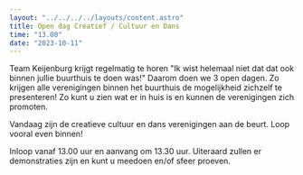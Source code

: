 ```yaml
---
layout: "../../../../layouts/content.astro"
title: Open dag Creatief / Cultuur en Dans
time: "13.00"
date: "2023-10-11"
---
```


Team Keijenburg krijgt regelmatig te horen "Ik wist helemaal niet dat dat ook binnen jullie buurthuis te doen was!"
Daarom doen we 3 open dagen. Zo krijgen alle verenigingen binnen het buurthuis de mogelijkheid zichzelf te presenteren!
Zo kunt u zien wat er in huis is en kunnen de verenigingen zich promoten.

Vandaag zijn de creatieve cultuur en dans verenigingen aan de beurt.
Loop vooral even binnen!

Inloop vanaf 13.00 uur en aanvang om 13.30 uur.
Uiteraard zullen er demonstraties zijn en kunt u meedoen en/of sfeer proeven.
